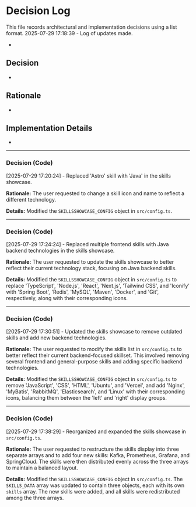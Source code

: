 # Decision Log

This file records architectural and implementation decisions using a list format.
2025-07-29 17:18:39 - Log of updates made.

*

## Decision

*

## Rationale 

*

## Implementation Details

*


---
### Decision (Code)
[2025-07-29 17:20:24] - Replaced 'Astro' skill with 'Java' in the skills showcase.

**Rationale:**
The user requested to change a skill icon and name to reflect a different technology.

**Details:**
Modified the `SKILLSSHOWCASE_CONFIG` object in `src/config.ts`.

---
### Decision (Code)
[2025-07-29 17:24:24] - Replaced multiple frontend skills with Java backend technologies in the skills showcase.

**Rationale:**
The user requested to update the skills showcase to better reflect their current technology stack, focusing on Java backend skills.

**Details:**
Modified the `SKILLSSHOWCASE_CONFIG` object in `src/config.ts` to replace 'TypeScript', 'Node.js', 'React', 'Next.js', 'Tailwind CSS', and 'Iconify' with 'Spring Boot', 'Redis', 'MySQL', 'Maven', 'Docker', and 'Git', respectively, along with their corresponding icons.

---
### Decision (Code)
[2025-07-29 17:30:51] - Updated the skills showcase to remove outdated skills and add new backend technologies.

**Rationale:**
The user requested to modify the skills list in `src/config.ts` to better reflect their current backend-focused skillset. This involved removing several frontend and general-purpose skills and adding specific backend technologies.

**Details:**
Modified the `SKILLSSHOWCASE_CONFIG` object in `src/config.ts` to remove 'JavaScript', 'CSS', 'HTML', 'Ubuntu', and 'Vercel', and add 'Nginx', 'MyBatis', 'RabbitMQ', 'Elasticsearch', and 'Linux' with their corresponding icons, balancing them between the 'left' and 'right' display groups.

---
### Decision (Code)
[2025-07-29 17:38:29] - Reorganized and expanded the skills showcase in `src/config.ts`.

**Rationale:**
The user requested to restructure the skills display into three separate arrays and to add four new skills: Kafka, Prometheus, Grafana, and SpringCloud. The skills were then distributed evenly across the three arrays to maintain a balanced layout.

**Details:**
Modified the `SKILLSSHOWCASE_CONFIG` object in `src/config.ts`. The `SKILLS_DATA` array was updated to contain three objects, each with its own `skills` array. The new skills were added, and all skills were redistributed among the three arrays.